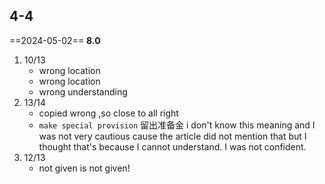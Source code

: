## 4-4

==2024-05-02== **8.0**

1. 10/13
	- wrong location
	- wrong location
	- wrong understanding   
2. 13/14
	- copied wrong ,so close to all right
	- `make special provision` 留出准备金 i don't know this meaning and I was not very cautious cause the article did not mention that but I thought that's because I cannot understand. I was not confident.
3. 12/13
	- not given is not given!
